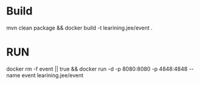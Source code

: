 # Build
mvn clean package && docker build -t learining.jee/event .

# RUN

docker rm -f event || true && docker run -d -p 8080:8080 -p 4848:4848 --name event learining.jee/event 